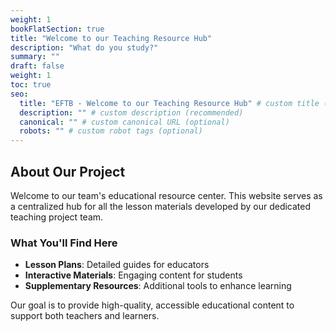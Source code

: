 ```yaml
---
weight: 1
bookFlatSection: true
title: "Welcome to our Teaching Resource Hub"
description: "What do you study?"
summary: ""
draft: false
weight: 1
toc: true
seo:
  title: "EFTB - Welcome to our Teaching Resource Hub" # custom title (optional)
  description: "" # custom description (recommended)
  canonical: "" # custom canonical URL (optional)
  robots: "" # custom robot tags (optional)
---
```

## About Our Project

Welcome to our team's educational resource center. This website serves as a centralized hub for all the lesson materials developed by our dedicated teaching project team.

### What You'll Find Here

- **Lesson Plans**: Detailed guides for educators
- **Interactive Materials**: Engaging content for students
- **Supplementary Resources**: Additional tools to enhance learning

Our goal is to provide high-quality, accessible educational content to support both teachers and learners.
